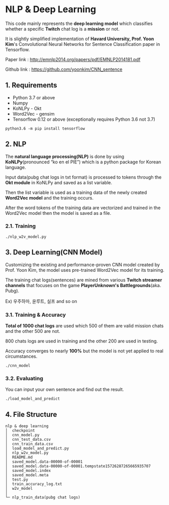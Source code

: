 # NLP & Deep Learning

This code mainly represents the **deep learning model** which classifies whether a specific **Twitch** chat log is a **mission** or not.

It is slightly simplified implementation of **Havard University, Prof. Yoon Kim**'s Convolutional Neural Networks for Sentence Classification paper in Tensorflow.

Paper link : http://emnlp2014.org/papers/pdf/EMNLP2014181.pdf

Github link : https://github.com/yoonkim/CNN_sentence

## 1. Requirements
* Python 3.7 or above
* Numpy
* KoNLPy - Okt
* Word2Vec - gensim
* Tensorflow 0.12 or above (exceptionally requires Python 3.6 not 3.7)
```
python3.6 -m pip install tensorflow
```

## 2. NLP
The **natural language processing(NLP)** is done by using **KoNLPy**(pronounced “ko en el PIE”) which is a python package for Korean language.

Input data(pubg chat logs in txt format) is processed to tokens through the **Okt module** in KoNLPy and saved as a list variable.

Then the list variable is used as a training data of the newly created **Word2Vec model** and the training occurs.

After the word tokens of the training data are vectorized and trained in the Word2Vec model then the model is saved as a file.

### 2.1. Training
```
./nlp_w2v_model.py
```

## 3. Deep Learning(CNN Model)
Customizing the existing and performance-proven CNN model created by Prof. Yoon Kim, the model uses pre-trained Word2Vec model for its training.

The training chat logs(sentences) are mined from various **Twitch streamer channels** that focuses on the game **PlayerUnknown's Battlegrounds**(aka. Pubg).

Ex) 우주하마, 윤루트, 실프 and so on

### 3.1. Training & Accuracy

**Total of 1000 chat logs** are used which 500 of them are valid mission chats and the other 500 are not.

800 chats logs are used in training and the other 200 are used in testing.

Accuracy converges to nearly **100%** but the model is not yet applied to real circumstances.

```
./cnn_model
```

### 3.2. Evaluating

You can input your own sentence and find out the result.

```
./load_model_and_predict
```

## 4. File Structure
```
nlp & deep learning
│  checkpoint
│  cnn_model.py
│  cnn_test_data.csv
│  cnn_train_data.csv
│  load_model_and_predict.py
│  nlp_w2v_model.py
│  README.md
│  saved_model.data-00000-of-00001
│  saved_model.data-00000-of-00001.tempstate15726287265665935707
│  saved_model.index
│  saved_model.meta
│  test.py
│  train_accuracy_log.txt
│  w2v_model
│  
└─ nlp_train_data(pubg chat logs)
```